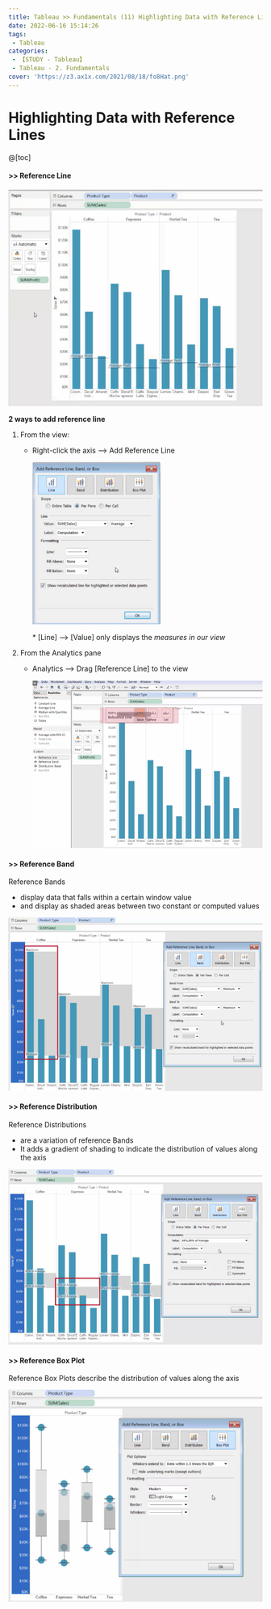 ```yaml
---
title: Tableau >> Fundamentals (11) Highlighting Data with Reference Lines
date: 2022-06-16 15:14:26
tags:
 - Tableau
categories:
 - 【STUDY - Tableau】
 - Tableau - 2. Fundamentals
cover: 'https://z3.ax1x.com/2021/08/18/fo8Hat.png'
---
```


# Highlighting Data with Reference Lines

@[toc]



#### \>> Reference Line

<img src="../images/S-Tableau-Fundamentals-11-Highlighting-Data-with-Reference-Lines/image-20210531125300888.png" alt="image-20210531125300888" style="zoom: 80%;" />



**2 ways to add reference line**

1. From the view: 

   * Right-click the axis --> Add Reference Line

     <img src="../images/S-Tableau-Fundamentals-11-Highlighting-Data-with-Reference-Lines/image-20210531124137890.png" alt="image-20210531124137890" style="zoom: 67%;" /> 

     \* [Line] --> [Value] only displays the *measures in our view*

     

2. From the Analytics pane

   * Analytics --> Drag [Reference Line] to the view

     <img src="../images/S-Tableau-Fundamentals-11-Highlighting-Data-with-Reference-Lines/image-20210531125012133.png" alt="image-20210531125012133" style="zoom:67%;" /> 

     

#### \>> Reference Band

Reference Bands 

* display data that falls within a certain window value
* and display as shaded areas between two constant or computed values

<img src="../images/S-Tableau-Fundamentals-11-Highlighting-Data-with-Reference-Lines/image-20210531125850573.png" alt="image-20210531125850573" style="zoom: 67%;" />



#### \>> Reference Distribution

Reference Distributions 

* are a variation of reference Bands
* It adds a gradient of shading to indicate the distribution of values along the axis

<img src="../images/S-Tableau-Fundamentals-11-Highlighting-Data-with-Reference-Lines/image-20210531130225430.png" alt="image-20210531130225430" style="zoom: 67%;" />



#### \>> Reference Box Plot

Reference Box Plots describe the distribution of values along the axis

<img src="../images/S-Tableau-Fundamentals-11-Highlighting-Data-with-Reference-Lines/image-20210531130452568.png" alt="image-20210531130452568" style="zoom:67%;" />
